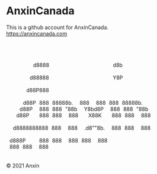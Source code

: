 # AnxinCanada
This is a github account for AnxinCanada.<br>
https://anxincanada.com
<br><br><br><br><br>
        d8888                   d8b                      
       d88888                   Y8P                      
      d88P888                                            
     d88P 888 88888b.  888  888 888 88888b.              
    d88P  888 888 "88b  Y8bd8P  888 888 "88b             
   d88P   888 888  888   X88K   888 888  888             
  d8888888888 888  888  .d8""8b.  888 888  888             <br>
 d888P    888 888  888 888  888  888 888  888             
<br><br><br>
© 2021 Anxin
